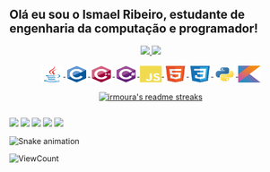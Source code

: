 ## Olá eu sou o Ismael Ribeiro, estudante de engenharia da computação e programador!
<div align="center">
  <a href="https://github.com/irmoura">
  <img height="180em" src="https://github-readme-stats.vercel.app/api?username=irmoura&show_icons=true&theme=dark&include_all_commits=true&count_private=true"/>
  <img height="180em" src="https://github-readme-stats.vercel.app/api/top-langs/?username=irmoura&layout=compact&langs_count=10&theme=dark&include_all_commits=true&count_private=true&hide=java,css,scss"/>
</div>
<div style="display: inline_block" align="center"><br>
  <img align="center" alt="Cplus" height="30" width="40" src="https://raw.githubusercontent.com/devicons/devicon/master/icons/java/java-original.svg">
  
  <img align="center" alt="C" height="30" width="40" src="https://raw.githubusercontent.com/devicons/devicon/master/icons/c/c-original.svg">
  <img align="center" alt="Cplusplus" height="30" width="40" src="https://raw.githubusercontent.com/devicons/devicon/master/icons/cplusplus/cplusplus-original.svg">
  <img align="center" alt="Csharp" height="30" width="40" src="https://raw.githubusercontent.com/devicons/devicon/master/icons/csharp/csharp-original.svg">
  <img align="center" alt="Javascript" height="30" width="40" src="https://raw.githubusercontent.com/devicons/devicon/master/icons/javascript/javascript-plain.svg">
  <img align="center" alt="HTML" height="30" width="40" src="https://raw.githubusercontent.com/devicons/devicon/master/icons/html5/html5-original.svg">
  <img align="center" alt="CSS" height="30" width="40" src="https://raw.githubusercontent.com/devicons/devicon/master/icons/css3/css3-original.svg">
  <img align="center" alt="Python" height="30" width="40" src="https://raw.githubusercontent.com/devicons/devicon/master/icons/python/python-original.svg">
  <img align="center" alt="Kotlin" height="30" width="40" src="https://raw.githubusercontent.com/devicons/devicon/master/icons/kotlin/kotlin-original.svg">
</div>
<div align="center"><br>
  <a href="https://github.com/irmoura">
  <img src="https://github-readme-streak-stats.herokuapp.com/?user=irmoura&theme=tokyonight_duo&hide_border=false" alt="irmoura's readme streaks" />
</div>
  
  ##
 
<div> 
  <a href="https://www.youtube.com/channel/UC6jCP2t1zKZXUb8FKEjHUVw" target="_blank"><img src="https://img.shields.io/badge/YouTube-FF0000?style=for-the-badge&logo=youtube&logoColor=white" target="_blank"></a>
  <a href="https://www.instagram.com/15m43l.r" target="_blank"><img src="https://img.shields.io/badge/-Instagram-%23E4405F?style=for-the-badge&logo=instagram&logoColor=white" target="_blank"></a>
 	<a href="https://www.twitch.tv/ismaelribeiromoura" target="_blank"><img src="https://img.shields.io/badge/Twitch-9146FF?style=for-the-badge&logo=twitch&logoColor=white" target="_blank"></a> 
  <a href = "mailto:coragethedogcowardle@gmail.com"><img src="https://img.shields.io/badge/-Gmail-%23333?style=for-the-badge&logo=gmail&logoColor=white" target="_blank"></a>
  <a href="https://www.linkedin.com/in/ismael-ribeiro-2940185a/" target="_blank"><img src="https://img.shields.io/badge/-LinkedIn-%230077B5?style=for-the-badge&logo=linkedin&logoColor=white" target="_blank"></a>
 
  ![Snake animation](https://github.com/irmoura/irmoura/blob/output/github-contribution-grid-snake.svg)
  
  ![ViewCount](https://views.whatilearened.today/views/github/irmoura/views.svg)
 
</div>
